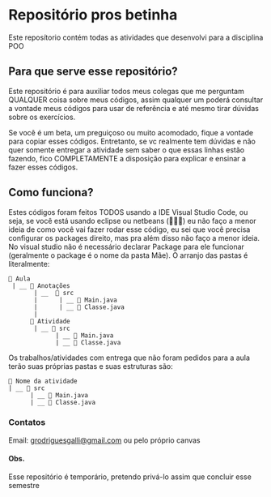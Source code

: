 # Repositório pros betinha
Este reposítorio contém todas as atividades que desenvolvi para a disciplina POO

## Para que serve esse repositório?
Este repositório é para auxiliar todos meus colegas que me perguntam QUALQUER coisa sobre meus códigos, assim qualquer um poderá consultar a vontade meus códigos para usar de referência e até mesmo tirar dúvidas sobre os exercícios.

Se você é um beta, um preguiçoso ou muito acomodado, fique a vontade para copiar esses códigos.
Entretanto, se vc realmente tem dúvidas e não quer somente entregar a atividade sem saber o que essas linhas estão fazendo, fico COMPLETAMENTE a disposição para explicar e ensinar a fazer esses códigos.

## Como funciona?
Estes códigos foram feitos TODOS usando a IDE Visual Studio Code, ou seja, se você está usando eclipse ou netbeans (🤮🤮🤮) eu não faço a menor ideia de como você vai fazer rodar esse código, eu sei que você precisa configurar os packages direito, mas pra além disso não faço a menor ideia. No visual studio não é necessário declarar Package para ele funcionar (geralmente o package é o nome da pasta Mãe).
O arranjo das pastas é literalmente:
```
📂 Aula
 | __ 📂 Anotações
       | __  📂 src
       |      | __ 📄 Main.java
       |      | __ 📄 Classe.java
       |
      📂 Atividade
       | __ 📂 src
             | __ 📄 Main.java
             | __ 📄 Classe.java
```

Os trabalhos/atividades com entrega que não foram pedidos para a aula terão suas próprias pastas e suas estruturas são:
```
📂 Nome da atividade
| __ 📂 src
      | __ 📄 Main.java
      | __ 📄 Classe.java
```


### Contatos
Email: grodriguesgalli@gmail.com
ou pelo próprio canvas

#### Obs.
Esse repositório é temporário, pretendo privá-lo assim que concluir esse semestre
